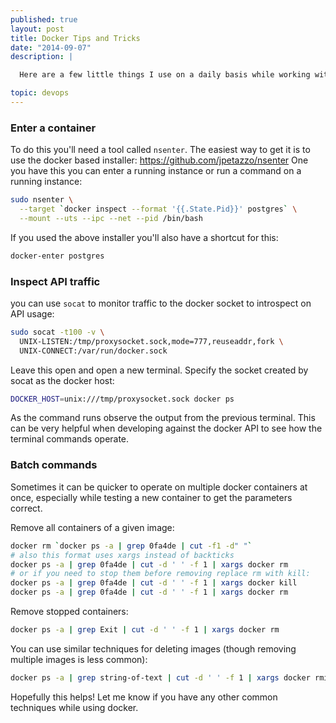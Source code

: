 ```yaml
---
published: true
layout: post
title: Docker Tips and Tricks
date: "2014-09-07"
description: |

  Here are a few little things I use on a daily basis while working with docker.

topic: devops
---
```


### Enter a container

To do this you'll need a tool called `nsenter`. The easiest way to get it is
to use the docker based installer: https://github.com/jpetazzo/nsenter One you
have this you can enter a running instance or run a command on a running
instance:

~~~ bash
sudo nsenter \
  --target `docker inspect --format '{{.State.Pid}}' postgres` \
  --mount --uts --ipc --net --pid /bin/bash
~~~

If you used the above installer you'll also have a shortcut for this:

~~~ bash
docker-enter postgres
~~~

### Inspect API traffic

you can use `socat` to monitor traffic to the docker socket to introspect on
API usage:

~~~ bash
sudo socat -t100 -v \
  UNIX-LISTEN:/tmp/proxysocket.sock,mode=777,reuseaddr,fork \
  UNIX-CONNECT:/var/run/docker.sock
~~~

Leave this open and open a new terminal. Specify the socket created by socat
as the docker host:

~~~ bash
DOCKER_HOST=unix:///tmp/proxysocket.sock docker ps
~~~

As the command runs observe the output from the previous terminal. This can be
very helpful when developing against the docker API to see how the terminal
commands operate.

### Batch commands

Sometimes it can be quicker to operate on multiple docker containers at once,
especially while testing a new container to get the parameters correct.

Remove all containers of a given image:

~~~ bash
docker rm `docker ps -a | grep 0fa4de | cut -f1 -d" "`
# also this format uses xargs instead of backticks
docker ps -a | grep 0fa4de | cut -d ' ' -f 1 | xargs docker rm
# or if you need to stop them before removing replace rm with kill:
docker ps -a | grep 0fa4de | cut -d ' ' -f 1 | xargs docker kill
docker ps -a | grep 0fa4de | cut -d ' ' -f 1 | xargs docker rm
~~~

Remove stopped containers:

~~~ bash
docker ps -a | grep Exit | cut -d ' ' -f 1 | xargs docker rm
~~~~

You can use similar techniques for deleting images (though removing multiple
images is less common):

~~~ bash
docker ps -a | grep string-of-text | cut -d ' ' -f 1 | xargs docker rmi
~~~

Hopefully this helps! Let me know if you have any other common techniques
while using docker.

